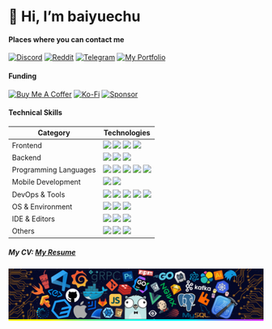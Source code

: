 # 👋 Hi, I’m baiyuechu

#### Places where you can contact me

[![Discord](https://ziadoua.github.io/m3-Markdown-Badges/badges/Discord/discord2.svg)](https://discord.com/users/1276006640486715467)
[![Reddit](https://ziadoua.github.io/m3-Markdown-Badges/badges/Reddit/reddit2.svg)](https://www.reddit.com/user/Bulky_Worth9352/)
[![Telegram](https://ziadoua.github.io/m3-Markdown-Badges/badges/Telegram/telegram2.svg)](https://t.me/+Z9-5aUkpjSpiYmY1)
[![My Portfolio](https://ziadoua.github.io/m3-Markdown-Badges/badges/MyPortfolio/myportfolio2.svg)](https://www.baiyuechu.dev/)

#### Funding

[![Buy Me A Coffer](https://ziadoua.github.io/m3-Markdown-Badges/badges/BuyMeACoffee/buymeacoffee2.svg)](buymeacoffee.com/ebevutruq)
[![Ko-Fi](https://ziadoua.github.io/m3-Markdown-Badges/badges/Ko-fi/ko-fi2.svg)](https://ko-fi.com/baiyuechu)
[![Sponsor](https://ziadoua.github.io/m3-Markdown-Badges/badges/Sponsor/sponsor2.svg)](https://github.com/sponsors/xiaoyaoo11)

#### Technical Skills

<div align="center">

| Category | Technologies |
|---|---|
| Frontend | ![](https://ziadoua.github.io/m3-Markdown-Badges/badges/HTML/html2.svg) ![](https://ziadoua.github.io/m3-Markdown-Badges/badges/CSS/css2.svg) ![](https://ziadoua.github.io/m3-Markdown-Badges/badges/Javascript/javascript2.svg) ![](https://ziadoua.github.io/m3-Markdown-Badges/badges/React/react2.svg) |
| Backend | ![](https://ziadoua.github.io/m3-Markdown-Badges/badges/NodeJS/nodejs2.svg) ![](https://ziadoua.github.io/m3-Markdown-Badges/badges/Express/express2.svg) ![](https://ziadoua.github.io/m3-Markdown-Badges/badges/MongoDB/mongodb2.svg) |
| Programming Languages | ![](https://ziadoua.github.io/m3-Markdown-Badges/badges/TypeScript/typescript2.svg) ![](https://ziadoua.github.io/m3-Markdown-Badges/badges/Python/python2.svg) ![](https://ziadoua.github.io/m3-Markdown-Badges/badges/C/c2.svg) ![](https://ziadoua.github.io/m3-Markdown-Badges/badges/C++/c++2.svg) ![](https://ziadoua.github.io/m3-Markdown-Badges/badges/Lua/lua2.svg) |
| Mobile Development | ![](https://ziadoua.github.io/m3-Markdown-Badges/badges/Flutter/flutter2.svg) ![](https://ziadoua.github.io/m3-Markdown-Badges/badges/AndroidStudio/androidstudio2.svg) |
| DevOps & Tools | ![](https://ziadoua.github.io/m3-Markdown-Badges/badges/Docker/docker2.svg) ![](https://ziadoua.github.io/m3-Markdown-Badges/badges/Git/git3.svg) ![](https://ziadoua.github.io/m3-Markdown-Badges/badges/Github/github3.svg) ![](https://ziadoua.github.io/m3-Markdown-Badges/badges/Vercel/vercel3.svg) ![](https://ziadoua.github.io/m3-Markdown-Badges/badges/Postman/postman1.svg) |
| OS & Environment | ![](https://ziadoua.github.io/m3-Markdown-Badges/badges/Linux/linux2.svg) ![](https://ziadoua.github.io/m3-Markdown-Badges/badges/Arch/arch2.svg) ![](https://ziadoua.github.io/m3-Markdown-Badges/badges/Shell/shell3.svg) |
| IDE & Editors | ![](https://ziadoua.github.io/m3-Markdown-Badges/badges/Neovim/neovim2.svg) ![](https://ziadoua.github.io/m3-Markdown-Badges/badges/Vim/vim2.svg) ![](https://ziadoua.github.io/m3-Markdown-Badges/badges/VisualStudioCode/visualstudiocode2.svg) |
| Others | ![](https://ziadoua.github.io/m3-Markdown-Badges/badges/Qt/qt2.svg) ![](https://ziadoua.github.io/m3-Markdown-Badges/badges/RaspberryPI/raspberrypi2.svg) ![](https://ziadoua.github.io/m3-Markdown-Badges/badges/Photoshop/photoshop2.svg) |

</div>

##### My CV: [My Resume]()

<!--<div align="center" style="padding: 10px;">-->
<!--    <img src="https://skillicons.dev/icons?i=html" />-->
<!--    <img src="https://skillicons.dev/icons?i=css" />-->
<!--    <img src="https://skillicons.dev/icons?i=javascript" />-->
<!--    <img src="https://skillicons.dev/icons?i=scss" />-->
<!--    <img src="https://skillicons.dev/icons?i=react" />-->
<!--    <img src="https://skillicons.dev/icons?i=vscode" />-->
<!--    <img src="https://skillicons.dev/icons?i=github" />-->
<!--    <img src="https://skillicons.dev/icons?i=figma" />-->
<!--    <img src="https://skillicons.dev/icons?i=tailwind" />-->
<!--    <img src="https://skillicons.dev/icons?i=git" />-->
<!--    <img src="https://skillicons.dev/icons?i=arch" />-->
<!--    <img src="https://skillicons.dev/icons?i=neovim" />-->
<!--    <img src="https://skillicons.dev/icons?i=cmake" /> <br/>-->
<!--    <img src="https://skillicons.dev/icons?i=nodejs" />-->
<!--    <img src="https://skillicons.dev/icons?i=go" />-->
<!--    <img src="https://skillicons.dev/icons?i=python" />-->
<!--    <img src="https://skillicons.dev/icons?i=typescript" />-->
<!--    <img src="https://skillicons.dev/icons?i=express" />-->
<!--    <img src="https://skillicons.dev/icons?i=mongodb" />-->
<!--    <img src="https://skillicons.dev/icons?i=c" />-->
<!--    <img src="https://skillicons.dev/icons?i=cpp" />-->
<!--    <img src="https://skillicons.dev/icons?i=nextjs" />-->
<!--    <img src="https://skillicons.dev/icons?i=bash" />-->
<!--    <img src="https://skillicons.dev/icons?i=linux" />-->
<!--    <img src="https://skillicons.dev/icons?i=discord" />-->
<!--    <img src="https://skillicons.dev/icons?i=photoshop" /> -->
<!--</div>-->

<img align='center' src= "header.png">
<img align="center" src="https://raw.githubusercontent.com/khoa083/khoa/main/Khoa_ne/img/Rainbow.gif" style="display: block;margin-left: auto;margin-right: auto;margin-bottom:5px;width:1500px;">
